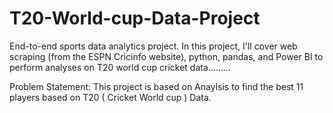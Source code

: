 # T20-World-cup-Data-Project
End-to-end sports data analytics project. In this project, I'll cover web scraping (from the ESPN Cricinfo website), python, pandas, and Power BI to perform analyses on T20 world cup cricket data.........


Problem Statement: This project is based on Anaylsis to find the best 11 players based on T20 ( Cricket World cup ) Data.

